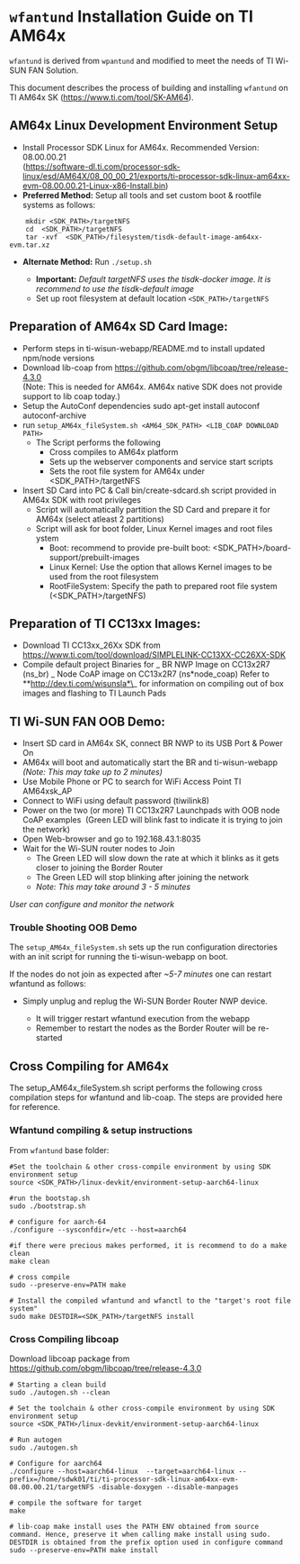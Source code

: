 # `wfantund` Installation Guide on TI AM64x

`wfantund` is derived from `wpantund` and modified to meet the needs of TI Wi-SUN FAN Solution.

This document describes the process of building and installing
`wfantund` on TI AM64x SK (https://www.ti.com/tool/SK-AM64).

## AM64x Linux Development Environment Setup

- Install Processor SDK Linux for AM64x. Recommended Version: 08.00.00.21  
  (https://software-dl.ti.com/processor-sdk-linux/esd/AM64X/08_00_00_21/exports/ti-processor-sdk-linux-am64xx-evm-08.00.00.21-Linux-x86-Install.bin)
- **Preferred Method:** Setup all tools and set custom boot & rootfile systems as follows:

```
	mkdir <SDK_PATH>/targetNFS
	cd 	<SDK_PATH>/targetNFS
	tar -xvf  <SDK_PATH>/filesystem/tisdk-default-image-am64xx-evm.tar.xz
```

- **Alternate Method:** Run `./setup.sh`

  - **Important:** _Default targetNFS uses the tisdk-docker image. It is recommend to use the tisdk-default image_
  - Set up root filesystem at default location `<SDK_PATH>/targetNFS`

## Preparation of AM64x SD Card Image:

- Perform steps in ti-wisun-webapp/README.md to install updated npm/node versions
- Download lib-coap from https://github.com/obgm/libcoap/tree/release-4.3.0  
  (Note: This is needed for AM64x. AM64x native SDK does not provide support to lib coap today.)
- Setup the AutoConf dependencies
  sudo apt-get install autoconf autoconf-archive
- run `setup_AM64x_fileSystem.sh <AM64_SDK_PATH> <LIB_COAP DOWNLOAD PATH>`
  - The Script performs the following
    - Cross compiles to AM64x platform
    - Sets up the webserver components and service start scripts
    - Sets the root file system for AM64x under <SDK_PATH>/targetNFS
- Insert SD Card into PC & Call bin/create-sdcard.sh script provided in AM64x SDK with root privileges
  - Script will automatically partition the SD Card and prepare it for AM64x (select atleast 2 partitions)
  - Script will ask for boot folder, Linux Kernel images and root files ystem
    - Boot: recommend to provide pre-built boot: <SDK_PATH>/board-support/prebuilt-images
    - Linux Kernel: Use the option that allows Kernel images to be used from the root filesystem
    - RootFileSystem: Specify the path to prepared root file system (<SDK_PATH>/targetNFS)

## Preparation of TI CC13xx Images:

- Download TI CC13xx_26Xx SDK from https://www.ti.com/tool/download/SIMPLELINK-CC13XX-CC26XX-SDK
- Compile default project Binaries for
  _ BR NWP Image on CC13x2R7 (ns_br)
  _ Node CoAP image on CC13x2R7 (ns*node_coap)
  Refer to \*\*http://dev.ti.com/wisunsla*\_ for information on compiling out of box images and flashing to TI Launch Pads

## TI Wi-SUN FAN OOB Demo:

- Insert SD card in AM64x SK, connect BR NWP to its USB Port & Power On
- AM64x will boot and automatically start the BR and ti-wisun-webapp
  _*(Note: This may take up to 2 minutes)*_
- Use Mobile Phone or PC to search for WiFi Access Point TI AM64xsk_AP
- Connect to WiFi using default password (tiwilink8)
- Power on the two (or more) TI CC13x2R7 Launchpads with OOB node CoAP examples 
  (Green LED will blink fast to indicate it is trying to join the network)
- Open Web-browser and go to 192.168.43.1:8035
- Wait for the Wi-SUN router nodes to Join
  - The Green LED will slow down the rate at which it blinks as it gets closer to joining the Border Router
  - The Green LED will stop blinking after joining the network
  - _*Note: This may take around 3 - 5 minutes*_

_*User can configure and monitor the network*_

### Trouble Shooting OOB Demo

The `setup_AM64x_fileSystem.sh` sets up the run configuration directories with an init script for running the
ti-wisun-webapp on boot.

If the nodes do not join as expected after _~5-7 minutes_ one can
restart wfantund as follows:

- Simply unplug and replug the Wi-SUN Border Router NWP device.

  - It will trigger restart wfantund execution from the webapp
  - Remember to restart the nodes as the Border Router will be re-started

## Cross Compiling for AM64x

The setup_AM64x_fileSystem.sh script performs the following cross compilation steps for wfantund and lib-coap. The steps are provided here for reference.

### Wfantund compiling & setup instructions

From `wfantund` base folder:

```
#Set the toolchain & other cross-compile environment by using SDK environment setup
source <SDK_PATH>/linux-devkit/environment-setup-aarch64-linux

#run the bootstap.sh
sudo ./bootstrap.sh

# configure for aarch-64
./configure --sysconfdir=/etc --host=aarch64

#if there were precious makes performed, it is recommend to do a make clean
make clean

# cross compile
sudo --preserve-env=PATH make

# Install the compiled wfantund and wfanctl to the "target's root file system"
sudo make DESTDIR=<SDK_PATH>/targetNFS install
```

### Cross Compiling libcoap

Download libcoap package from https://github.com/obgm/libcoap/tree/release-4.3.0

```
# Starting a clean build
sudo ./autogen.sh --clean

# Set the toolchain & other cross-compile environment by using SDK environment setup
source <SDK_PATH>/linux-devkit/environment-setup-aarch64-linux

# Run autogen
sudo ./autogen.sh

# Configure for aarch64
./configure --host=aarch64-linux  --target=aarch64-linux --prefix=/home/sdwk01/ti/ti-processor-sdk-linux-am64xx-evm-08.00.00.21/targetNFS -disable-doxygen --disable-manpages

# compile the software for target
make

# lib-coap make install uses the PATH ENV obtained from source command. Hence, preserve it when calling make install using sudo. DESTDIR is obtained from the prefix option used in configure command
sudo --preserve-env=PATH make install
```

